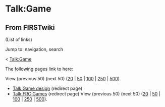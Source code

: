 # Talk:Game

## From FIRSTwiki

(List of links)

Jump to: navigation, search

< [Talk:Game](/index.php?title=Talk:Game&redirect=no "Talk:Game")

The following pages link to here:

View (previous 50) (next 50) ([20](/index.php?title=Special:Whatlinkshere/Talk:Game&limit=20&from=0 "Special:Whatlinkshere/Talk:Game") | [50](/index.php?title=Special:Whatlinkshere/Talk:Game&limit=50&from=0 "Special:Whatlinkshere/Talk:Game") | [100](/index.php?title=Special:Whatlinkshere/Talk:Game&limit=100&from=0 "Special:Whatlinkshere/Talk:Game") | [250](/index.php?title=Special:Whatlinkshere/Talk:Game&limit=250&from=0 "Special:Whatlinkshere/Talk:Game") | [500](/index.php?title=Special:Whatlinkshere/Talk:Game&limit=500&from=0 "Special:Whatlinkshere/Talk:Game")).

- [Talk:Game design](/index.php?title=Talk:Game_design&redirect=no "Talk:Game design") (redirect page)
- [Talk:FRC Games](/index.php?title=Talk:FRC_Games&redirect=no "Talk:FRC Games") (redirect page) View (previous 50) (next 50) ([20](/index.php?title=Special:Whatlinkshere/Talk:Game&limit=20&from=0 "Special:Whatlinkshere/Talk:Game") | [50](/index.php?title=Special:Whatlinkshere/Talk:Game&limit=50&from=0 "Special:Whatlinkshere/Talk:Game") | [100](/index.php?title=Special:Whatlinkshere/Talk:Game&limit=100&from=0 "Special:Whatlinkshere/Talk:Game") | [250](/index.php?title=Special:Whatlinkshere/Talk:Game&limit=250&from=0 "Special:Whatlinkshere/Talk:Game") | [500](/index.php?title=Special:Whatlinkshere/Talk:Game&limit=500&from=0 "Special:Whatlinkshere/Talk:Game")).
